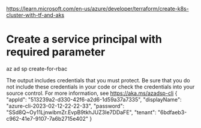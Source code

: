 https://learn.microsoft.com/en-us/azure/developer/terraform/create-k8s-cluster-with-tf-and-aks

# Create a service principal with required parameter
az ad sp create-for-rbac 

The output includes credentials that you must protect. Be sure that you do not include these credentials in your code or check the credentials into your source control. For more information, see https://aka.ms/azadsp-cli
{
  "appId": "513239a2-d330-42f6-a2d6-1d59a37a7335",
  "displayName": "azure-cli-2023-02-12-22-22-33",
  "password": "SSd8Q~Oy11LjnwibmZr.EvpB9tkhJUZ3Ie7DDaFE",
  "tenant": "6bdfaeb3-c962-41e7-9107-7a6b2715e402"
}